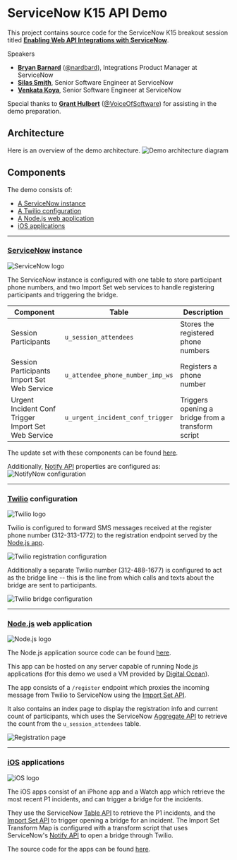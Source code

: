 # ServiceNow K15 API Demo
This project contains source code for the ServiceNow K15 breakout session titled **[Enabling Web API Integrations with ServiceNow](https://knowledge.servicenowevents.com/connect/sessionDetail.ww?SESSION_ID=1283)**.

Speakers
* **[Bryan Barnard](https://github.com/bryanbarnard)** ([@nardbard](https://twitter.com/nardbard)), Integrations Product Manager at ServiceNow
* **[Silas Smith](https://github.com/codersmith)**, Senior Software Engineer at ServiceNow
* **[Venkata Koya](https://github.com/kvkk)**, Senior Software Engineer at ServiceNow

Special thanks to **[Grant Hulbert](https://community.servicenow.com/people/grant.hulbert)** ([@VoiceOfSoftware](https://twitter.com/VoiceOfSoftware)) for assisting in the demo preparation.

## Architecture
Here is an overview of the demo architecture.
![Demo architecture diagram](/images/demo_diagram.jpg "Demo architecture diagram")

## Components
The demo consists of:
* [A ServiceNow instance](#servicenow-instance)
* [A Twilio configuration](#twilio-configuration)
* [A Node.js web application](#nodejs-web-application)
* [iOS applications](#ios-applications)

--------------------------------------------------------------------------
### [ServiceNow](http://www.servicenow.com/) instance
![ServiceNow logo](/images/servicenow-logo.jpg)

The ServiceNow instance is configured with one table to store participant phone numbers, and two Import Set web services to handle registering participants and triggering the bridge.

| Component | Table | Description |
| ----------|-------|------------ |
| Session Participants | `u_session_attendees` | Stores the registered phone numbers |
| Session Participants Import Set Web Service | `u_attendee_phone_number_imp_ws` | Registers a phone number |
| Urgent Incident Conf Trigger Import Set Web Service | `u_urgent_incident_conf_trigger` | Triggers opening a bridge from a transform script |

The update set with these components can be found [here](/servicenow/K15_API_DEMO_UpdateSet.xml).

Additionally, [Notify API](http://wiki.servicenow.com/index.php?title=Notify) properties are configured as:
![NotifyNow configuration](/images/notify_config.jpg "NotifyNow configuration")

--------------------------------------------------------------------------
### [Twilio](https://www.twilio.com/) configuration
![Twilio logo](/images/twilio-logo.jpg)

Twilio is configured to forward SMS messages received at the register phone number (312-313-1772) to the registration endpoint served by the [Node.js app](#nodejs-web-application).

![Twilio registration configuration](/images/twilio_register_config.jpg "Twilio registration configuration")

Additionally a separate Twilio number (312-488-1677) is configured to act as the bridge line -- this is the line from which calls and texts about the bridge are sent to participants.

![Twilio bridge configuration](/images/twilio_bridge_config.jpg "Twilio bridge configuration")

--------------------------------------------------------------------------
### [Node.js](https://nodejs.org/) web application
![Node.js logo](/images/nodejs-logo.jpg)

The Node.js application source code can be found [here](/node/snapidemo).

This app can be hosted on any server capable of running Node.js applications (for this demo we used a VM provided by [Digital Ocean](https://www.digitalocean.com/)).

The app consists of a `/register` endpoint which proxies the incoming message from Twilio to ServiceNow using the [Import Set API](http://wiki.servicenow.com/index.php?title=Import_Set_API).

It also contains an index page to display the registration info and current count of participants, which uses the ServiceNow [Aggregate API](http://wiki.servicenow.com/index.php?title=Aggregate_API) to retrieve the count from the `u_session_attendees` table.

![Registration page](/images/node_view.jpg "Registration page")

--------------------------------------------------------------------------
### [iOS](https://developer.apple.com/devcenter/ios/) applications
![iOS logo](/images/ios-logo.jpg)

The iOS apps consist of an iPhone app and a Watch app which retrieve the most recent P1 incidents, and can trigger a bridge for the incidents.

They use the ServiceNow [Table API](http://wiki.servicenow.com/index.php?title=Table_API) to retrieve the P1 incidents, and the [Import Set API](http://wiki.servicenow.com/index.php?title=Import_Set_API) to trigger opening a bridge for an incident. The Import Set Transform Map is configured with a transform script that uses ServiceNow's [Notify API](http://wiki.servicenow.com/index.php?title=Notify) to open a bridge through Twilio.

The source code for the apps can be found [here](/xcode).
